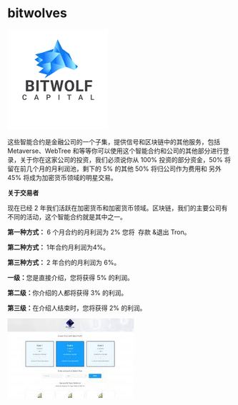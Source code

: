 # bitwolves


![ndisn](ndisn.png)

<p>这些智能合约是金融公司的一个子集，提供信号和区块链中的其他服务，包括 Metaverse、WebTree 和等等你可以使用这个智能合约和公司的其他部分进行登录，关于你在这家公司的投资，我们必须说你从 100% 投资的部分资金，50% 将留在前几个月的月利润池，剩下的 5% 的其他 50% 将归公司作为费用和&nbsp;另外 45% 将成为加密货币领域的明星交易。</p>
<p><strong>关于交易者</strong></p>
<p>现在已经 2 年我们活跃在加密货币和加密货币领域。区块链，我们的主要公司有不同的活动，这个智能合约就是其中之一。</p>
<p><strong>第一种方式：</strong> 6 个月合约的月利润为 2% 您将 &nbsp;存款 &amp;退出 Tron。</p>
<p><strong>第二种方式：&nbsp;</strong>1年合约月利润为4%。</p>
<p><strong>第三种方式：&nbsp;</strong>2 年合约的月利润为 6%。</p>
<p><strong>一级：</strong>您是直接介绍，您将获得 5% 的利润。</p>
<p><strong>第二级：</strong>你介绍的人都将获得 3% 的利润。</p>
<p><strong>第三级：</strong>在介绍人结束时，您将获得 2% 的利润。</p>

![dsin](dsin.png)
